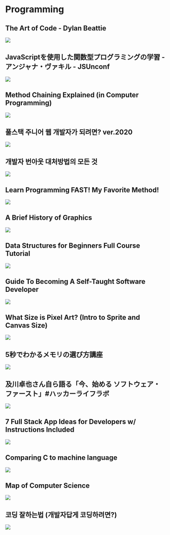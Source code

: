 # Programming

## The Art of Code - Dylan Beattie
[![](https://img.youtube.com/vi/6avJHaC3C2U/0.jpg)](https://www.youtube.com/watch?v=6avJHaC3C2U)

## JavaScriptを使用した関数型プログラミングの学習 - アンジャナ・ヴァキル - JSUnconf
[![](https://img.youtube.com/vi/e-5obm1G_FY/0.jpg)](https://www.youtube.com/watch?v=e-5obm1G_FY)

## Method Chaining Explained (in Computer Programming)
[![](https://img.youtube.com/vi/Q4sYrKFJqPo/0.jpg)](https://www.youtube.com/watch?v=Q4sYrKFJqPo&list=PLVvjrrRCBy2LS3TfbE4ZjXbYy4eECQjuc&index=1)

## 풀스택 주니어 웹 개발자가 되려면? ver.2020
[![](https://img.youtube.com/vi/ODa9mY2bEEc/0.jpg)](https://www.youtube.com/watch?v=ODa9mY2bEEc)

## 개발자 번아웃 대처방법의 모든 것
[![](https://img.youtube.com/vi/5kjrJaFIAls/0.jpg)](https://www.youtube.com/watch?v=5kjrJaFIAls)

## Learn Programming FAST! My Favorite Method!
[![](https://img.youtube.com/vi/Mj3QejzYZ70/0.jpg)](https://www.youtube.com/watch?v=Mj3QejzYZ70)

## A Brief History of Graphics
[![](https://img.youtube.com/vi/QyjyWUrHsFc/0.jpg)](https://www.youtube.com/watch?v=QyjyWUrHsFc)

## Data Structures for Beginners Full Course Tutorial
[![](https://img.youtube.com/vi/YOfXMQnUlZY/0.jpg)](https://www.youtube.com/watch?v=YOfXMQnUlZY)

## Guide To Becoming A Self-Taught Software Developer
[![](https://img.youtube.com/vi/J6rVaFzOEP8/0.jpg)](https://www.youtube.com/watch?v=J6rVaFzOEP8)

## What Size is Pixel Art? (Intro to Sprite and Canvas Size)
[![](https://img.youtube.com/vi/ad-3dn2qUUs/0.jpg)](https://www.youtube.com/watch?v=ad-3dn2qUUs)

## 5秒でわかるメモリの選び方講座
[![](https://img.youtube.com/vi/XmsqNQkMH_g/0.jpg)](https://www.youtube.com/watch?v=XmsqNQkMH_g)

## 及川卓也さん自ら語る「今、始める ソフトウェア・ファースト」​#ハッカーライフラボ
[![](https://img.youtube.com/vi/rTdD4eNHg_s/0.jpg)](https://www.youtube.com/watch?v=rTdD4eNHg_s)

## 7 Full Stack App Ideas for Developers w/ Instructions Included
[![](https://img.youtube.com/vi/JTOJsU3FSD8/0.jpg)](https://www.youtube.com/watch?v=JTOJsU3FSD8)

## Comparing C to machine language
[![](https://img.youtube.com/vi/yOyaJXpAYZQ/0.jpg)](https://www.youtube.com/watch?v=yOyaJXpAYZQ&list=RDCMUCS0N5baNlQWJCUrhCEo8WlA&start_radio=1)

## Map of Computer Science
[![](https://img.youtube.com/vi/SzJ46YA_RaA/0.jpg)](https://www.youtube.com/watch?v=SzJ46YA_RaA)

## 코딩 잘하는법 (개발자답게 코딩하려면?)
[![](https://img.youtube.com/vi/WF_bzlpaW0I/0.jpg)](https://www.youtube.com/watch?v=WF_bzlpaW0I)
